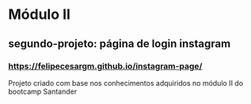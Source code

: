 # Módulo II
## segundo-projeto: página de login instagram
### https://felipecesargm.github.io/instagram-page/
Projeto criado com base nos conhecimentos adquiridos no módulo II do bootcamp Santander
